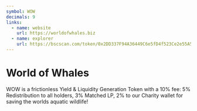 ```yaml
---
symbol: WOW
decimals: 9
links:
  - name: website
    url: https://worldofwhales.biz
  - name: explorer
    url: https://bscscan.com/token/0x2DD337F94A36449C6e5fD4f523Ce2e55A5Ad1008
---
```


# World of Whales

WOW is a frictionless Yield & Liquidity Generation Token with a 10% fee: 5% Redistribution to all holders, 3% Matched LP, 2% to our Charity wallet for saving the worlds aquatic wildlife!
